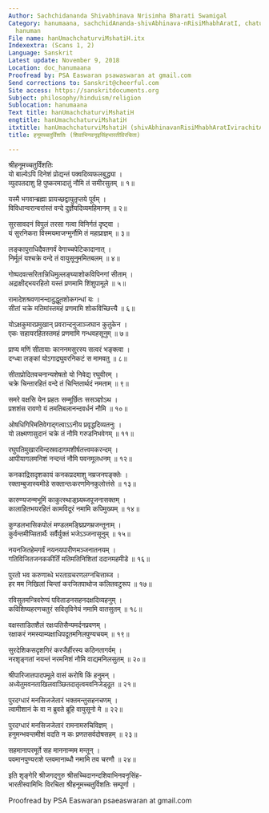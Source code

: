 ```yaml
---
Author: Sachchidananda Shivabhinava Nrisimha Bharati Swamigal
Category: hanumaana, sachchidAnanda-shivAbhinava-nRisiMhabhAratI, chaturviMshati,
  hanuman
File name: hanUmachchaturviMshatiH.itx
Indexextra: (Scans 1, 2)
Language: Sanskrit
Latest update: November 9, 2018
Location: doc_hanumaana
Proofread by: PSA Easwaran psawaswaran at gmail.com
Send corrections to: Sanskrit@cheerful.com
Site access: https://sanskritdocuments.org
Subject: philosophy/hinduism/religion
Sublocation: hanumaana
Text title: hanUmachchaturviMshatiH
engtitle: hanUmachchaturviMshatiH
itxtitle: hanUmachchaturviMshatiH (shivAbhinavanRisiMhabhAratIvirachitA)
title: हनूमच्चतुर्विंशतिः (शिवाभिनवनृइसिंहभारतीविरचिता)

---
```

  
 श्रीहनूमच्चतुर्विंशतिः   
यो बाल्येऽपि दिनेशं प्रोद्यन्तं पक्वदिव्यफलबुद्ध्या ।  
व्युदपतदाशु हि पुष्करमादातुं नौमि तं समीरसुतम् ॥ १॥  
  
यस्मै भगवान्ब्रह्मा प्रायच्छद्वायुतृप्तये पूर्वम् ।  
विविधान्वरान्वरांस्तं वन्दे दुर्ज्ञेयदिव्यमहिमानम् ॥ २॥  
  
सुरसावदनं विपुलं तरसा गत्वा विनिर्गतं दृष्ट्वा ।  
यं सुरनिकरा विस्मयमाजग्मुर्नौमि तं महाप्राज्ञम् ॥ ३॥  
  
लङ्कापुराधिदैवतगर्वं वेगाच्चपेटिकादानात् ।  
निर्मूलं यश्चक्रे वन्दे तं वायुसूनुममितबलम् ॥ ४॥  
  
गोष्पदवत्सरितान्निधिमुल्लङ्घ्याशोकविपिनगां सीताम् ।  
अद्राक्षीद्भयरहितो यस्तं प्रणमामि शिंशुपामूले ॥ ५॥  
  
रामादेशश्रवणानन्दादुद्धूतशोकगन्धां यः ।  
सीतां चक्रे मतिमांस्तमहं प्रणमामि शोकविच्छित्त्यै ॥ ६॥  
  
योऽक्षकुमारप्रमुखान् प्रवरान्दनुजाञ्जघान कुतुकेन ।  
एकः सहायरहितस्तमहं प्रणमामि गन्धवहसूनुम् ॥ ७॥  
  
प्राप्य मणिं सीतायाः काननमसुरस्य सत्वरं भङ्क्त्वा ।  
दग्ध्वा लङ्कां योऽगाद्रघुवरनिकटं स मामवतु ॥ ८॥  
  
सीताप्रोदितवचनान्यशेषतो यो निवेद्य रघुवीरम् ।  
चक्रे चिन्तारहितं वन्दे तं चिन्तितार्थदं नमताम् ॥ ९॥  
  
समरे वक्षसि येन प्रहतः सम्मूर्छितः ससञ्ज्ञोऽथ ।  
प्रशशंस रावणो यं तमतिबलानन्दवर्धनं नौमि ॥ १०॥  
  
ओषधिगिरिमतिवेगाद्गत्वाऽऽनीय प्रवृद्धदिव्यतनुः ।  
यो लक्ष्मणासुदानं चक्रे तं नौमि गरुडनिभवेगम् ॥ ११॥  
  
रघुपतिमुखारविन्दस्रवदागमशीर्षतत्त्वमकरन्दम् ।  
आपीयागलमनिशं नन्दन्तं नौमि पवनमूलधनम् ॥ १२॥  
  
कनकाद्रिसदृशकायं कनकप्रदमाशु नम्रजनपङ्क्तेः ।  
रक्ताम्बुजास्यमीडे सक्तान्तःकरणमिनकुलोत्तंसे ॥ १३॥  
  
कारुण्यजन्मभूमिं काकुत्स्थाङ्घ्र्यब्जपूजनासक्तम् ।  
कालाहितभयरहितं कामविदूरं नमामि कपिमुख्यम् ॥ १४॥  
  
कुण्डलभासिकपोलं मण्डलमङ्घ्रिप्रणम्रजन्तूनाम् ।  
कुर्वन्तमीप्सितार्थैः सर्वैर्युक्तं भजेऽञ्जनासूनुम् ॥ १५॥  
  
नयनजितहेमगर्वं नयनयपारीणमञ्जनातनयम् ।  
गतिविजितजनककीर्तिं मतिमतिनिशितां ददानमहमीडे ॥ १६॥  
  
पुरतो भव करुणाब्धे भरताग्रचरणलग्नचित्ताब्ज ।  
हर मम निखिलां चिन्तां करजितपाथोज कलितवटुरूप ॥ १७॥  
  
रविसुतमन्त्रिवरेण्यं पविताडनसहनदक्षदिव्यहनुम् ।  
कविशिष्यहरणचतुरं सवितृविनेयं नमामि वातसुतम् ॥ १८॥  
  
वक्षस्ताडितशैलं रक्षःपतिसैन्यमर्दनप्रवणम् ।  
रक्षाकरं नमस्याम्यक्षाधिपदूतमनिलपुण्यचयम् ॥ १९॥  
  
सुरदेशिकसदृशगिरं करजैर्हीरस्य कठिनतागर्वम् ।  
नरशृङ्गतां नयन्तं नरमनिशं नौमि वाद्यमनिलसुतम् ॥ २०॥  
  
श्रीपारिजातपादपमूले वासं करोषि किं हनुमन् ।  
अध्येतुमवनताखिलवाञ्छितदातृत्वमवनिजेड्दूत ॥ २१॥  
  
पुरदग्धारं मनसिजजेतारं भक्तमन्तुसहनचणम् ।  
त्वामीशानं के वा न ब्रुवते ब्रूहि वायुसूनो मे ॥ २२॥  
  
पुरदग्धारं मनसिजजेतारं रामनामरुचिविज्ञम् ।  
हनुमन्भवन्तमीशं वदति न कः प्रणतसर्वदोषसहम् ॥ २३॥  
  
सहमानापरमूर्ते सह माननान्मम मन्तून् ।  
पवमानपुण्यराशे प्लवमानाब्धौ नमामि तव चरणौ ॥ २४॥  
  
इति शृङ्गेरि श्रीजगद्गुरु श्रीसच्चिदानन्दशिवाभिनवनृसिंह-  
भारतीस्वामिभिः विरचिता श्रीहनूमच्चतुर्विशतिः सम्पूर्णा ।  
  
  
Proofread by PSA Easwaran psaeaswaran at gmail.com  
  
